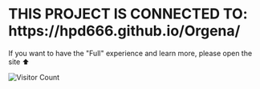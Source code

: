<h1>THIS PROJECT IS CONNECTED TO: https://hpd666.github.io/Orgena/</h1>
If you want to have the "Full" experience and learn more, please open the site ⬆️

![Visitor Count](https://visitor-badge.laobi.icu/badge?page_id=HPD666.Orgena-Code)
